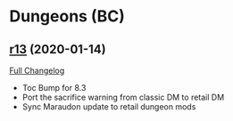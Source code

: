 # <DBM> Dungeons (BC)

## [r13](https://github.com/DeadlyBossMods/DBM-Dungeons/tree/r13) (2020-01-14)
[Full Changelog](https://github.com/DeadlyBossMods/DBM-Dungeons/compare/r12...r13)

- Toc Bump for 8.3  
- Port the sacrifice warning from classic DM to retail DM  
- Sync Maraudon update to retail dungeon mods  
